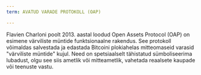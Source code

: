 ```yaml
---
term: AVATUD VARADE PROTOKOLL (OAP)

---
```

Flavien Charloni poolt 2013. aastal loodud Open Assets Protocol (OAP) on esimene värviliste müntide funktsionaalne rakendus. See protokoll võimaldas salvestada ja edastada Bitcoini plokiahelas mitteomaseid varasid "värviliste müntide" kujul. Need on spetsiaalselt tähistatud sümboliseerima lubadust, olgu see siis ametlik või mitteametlik, vahetada reaalsete kaupade või teenuste vastu.